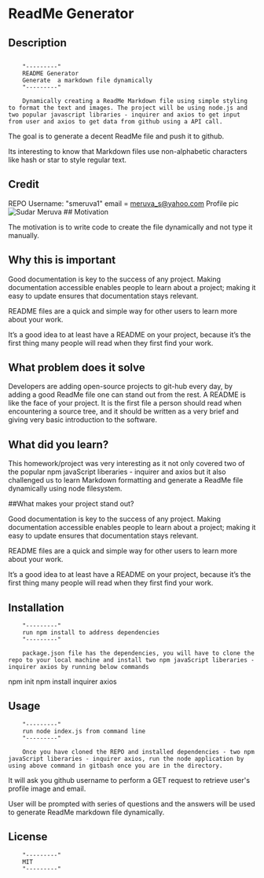 # ReadMe Generator

## Description

## 
        
        "---------"
        README Generator 
        Generate  a markdown file dynamically
        "---------"
        
        Dynamically creating a ReadMe Markdown file using simple styling to format the text and images. The project will be using node.js and two popular javascript libraries - inquirer and axios to get input from user and axios to get data from github using a API call.

The goal is to generate a decent ReadMe file and push it to github.

Its interesting to know that Markdown files use non-alphabetic characters like hash or star to style regular text.

## Credit

REPO Username: "smeruva1"
        email = meruva_s@yahoo.com
        Profile pic
            ![Sudar Meruva](https://avatars3.githubusercontent.com/u/57336110?v=4)
            ## Motivation

The motivation is to write code to create the file dynamically and not type it manually. 

## Why this is important

Good documentation is key to the success of any project. Making documentation accessible enables people to learn about a project; making it easy to update ensures that documentation stays relevant.

README files are a quick and simple way for other users to learn more about your work.

It’s a good idea to at least have a README on your project, because it’s the first thing many people will read when they first find your work.

## What problem does it solve

Developers are adding open-source projects to git-hub every day, by adding a good ReadMe file one can stand out from the rest. 
A README is like the face of your project. It is the first file a person should read when encountering a source tree, and it should be written as a very brief and giving very basic introduction to the software.

## What did you learn? 

This homework/project was very interesting as it not only covered two of the popular npm javaScript liberaries - inquirer and axios but it also challenged us to learn Markdown formatting and generate a ReadMe file dynamically using node filesystem.

##What makes your project stand out?

Good documentation is key to the success of any project. Making documentation accessible enables people to learn about a project; making it easy to update ensures that documentation stays relevant.

README files are a quick and simple way for other users to learn more about your work.

It’s a good idea to at least have a README on your project, because it’s the first thing many people will read when they first find your work.

## Installation
        
        "---------"
        run npm install to address dependencies
        "---------"
        
        package.json file has the dependencies, you will have to clone the repo to your local machine and install two npm javaScript liberaries - inquirer axios by running below commands

npm init
npm install inquirer axios

## Usage
        
        "---------"
        run node index.js from command line
        "---------"
        
        Once you have cloned the REPO and installed dependencies - two npm javaScript liberaries - inquirer axios, run the node application by using above command in gitbash once you are in the directory.

It will ask you github username to perform a GET request to retrieve user's profile image and email. 

User will be prompted with series of questions and the answers will be used to generate ReadMe markdown file dynamically.

## License


        
        "---------"
        MIT
        "---------"
        
        